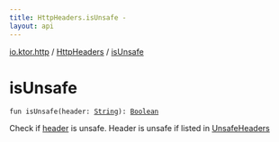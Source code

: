 ```yaml
---
title: HttpHeaders.isUnsafe - 
layout: api
---
```


<div class='api-docs-breadcrumbs'><a href="../index.html">io.ktor.http</a> / <a href="index.html">HttpHeaders</a> / <a href="./is-unsafe.html">isUnsafe</a></div>

# isUnsafe

<div class="signature"><code><span class="keyword">fun </span><span class="identifier">isUnsafe</span><span class="symbol">(</span><span class="parameterName" id="io.ktor.http.HttpHeaders$isUnsafe(kotlin.String)/header">header</span><span class="symbol">:</span>&nbsp;<a href="https://kotlinlang.org/api/latest/jvm/stdlib/kotlin/-string/index.html"><span class="identifier">String</span></a><span class="symbol">)</span><span class="symbol">: </span><a href="https://kotlinlang.org/api/latest/jvm/stdlib/kotlin/-boolean/index.html"><span class="identifier">Boolean</span></a></code></div>

Check if <a href="is-unsafe.html#io.ktor.http.HttpHeaders$isUnsafe(kotlin.String)/header">header</a> is unsafe. Header is unsafe if listed in <a href="-unsafe-headers.html">UnsafeHeaders</a>

